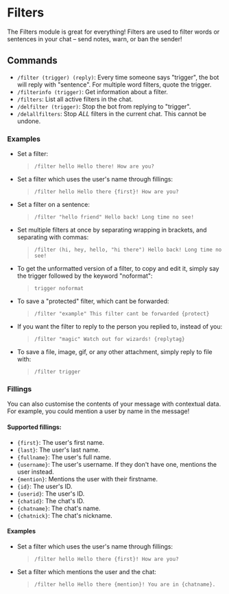 # Filters

The Filters module is great for everything! Filters are used to filter words or sentences in your chat – send notes, warn, or ban the sender!

## Commands

- `/filter (trigger) (reply)`: Every time someone says "trigger", the bot will reply with "sentence". For multiple word filters, quote the trigger.
- `/filterinfo (trigger)`: Get information about a filter.
- `/filters`: List all active filters in the chat.
- `/delfilter (trigger)`: Stop the bot from replying to "trigger".
- `/delallfilters`: Stop *ALL* filters in the current chat. This cannot be undone.

### Examples

- Set a filter:
  > `/filter hello Hello there! How are you?`

- Set a filter which uses the user's name through fillings:
  > `/filter hello Hello there {first}! How are you?`

- Set a filter on a sentence:
  > `/filter "hello friend" Hello back! Long time no see!`

- Set multiple filters at once by separating wrapping in brackets, and separating with commas:
  > `/filter (hi, hey, hello, "hi there") Hello back! Long time no see!`

- To get the unformatted version of a filter, to copy and edit it, simply say the trigger followed by the keyword "noformat":
  > `trigger noformat`

- To save a "protected" filter, which cant be forwarded:
  > `/filter "example" This filter cant be forwarded {protect}`

- If you want the filter to reply to the person you replied to, instead of you:
  > `/filter "magic" Watch out for wizards! {replytag}`

- To save a file, image, gif, or any other attachment, simply reply to file with:
  > `/filter trigger`

### Fillings

You can also customise the contents of your message with contextual data. For example, you could mention a user by name in the message!

#### Supported fillings:

- `{first}`: The user's first name.
- `{last}`: The user's last name.
- `{fullname}`: The user's full name.
- `{username}`: The user's username. If they don't have one, mentions the user instead.
- `{mention}`: Mentions the user with their firstname.
- `{id}`: The user's ID.
- `{userid}`: The user's ID.
- `{chatid}`: The chat's ID.
- `{chatname}`: The chat's name.
- `{chatnick}`: The chat's nickname.


#### Examples

- Set a filter which uses the user's name through fillings:
  > `/filter hello Hello there {first}! How are you?`

- Set a filter which mentions the user and the chat:
  > `/filter hello Hello there {mention}! You are in {chatname}.`

